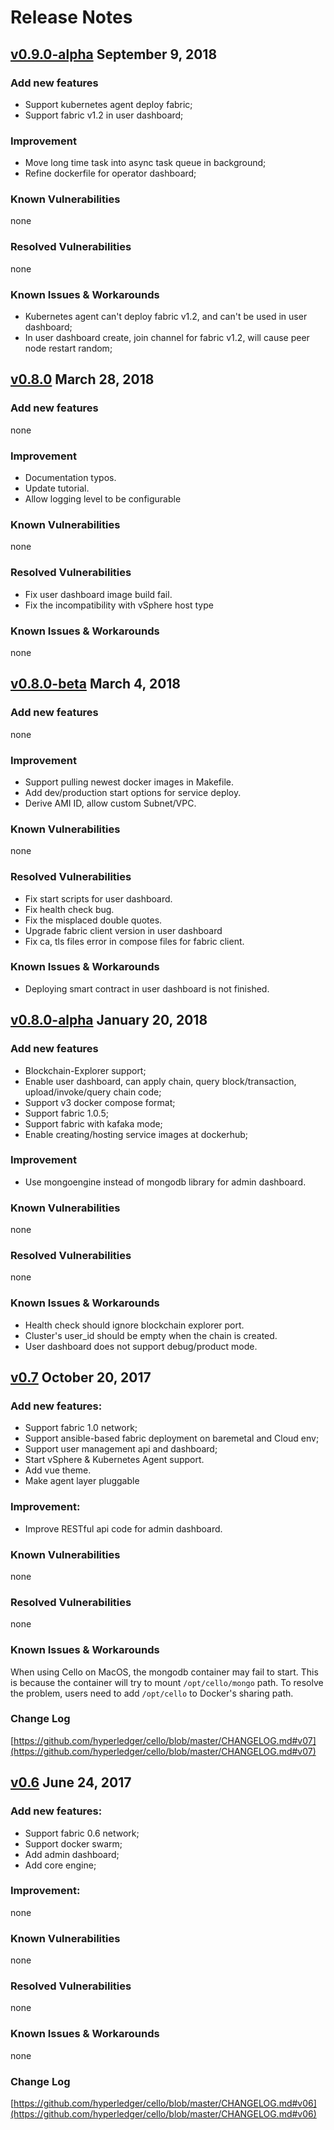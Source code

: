 # Release Notes

## [v0.9.0-alpha](https://github.com/hyperledger/cello/releases/tag/v0.9.0-alpha) September 9, 2018

### Add new features

* Support kubernetes agent deploy fabric;
* Support fabric v1.2 in user dashboard;

### Improvement

* Move long time task into async task queue in background;
* Refine dockerfile for operator dashboard;

### Known Vulnerabilities
none

### Resolved Vulnerabilities
none

### Known Issues & Workarounds

* Kubernetes agent can't deploy fabric v1.2, and can't be used in user dashboard;
* In user dashboard create, join channel for fabric v1.2, will cause peer node restart random;

## [v0.8.0](https://github.com/hyperledger/cello/releases/tag/v0.8.0) March 28, 2018

### Add new features

none

### Improvement

* Documentation typos.
* Update tutorial.
* Allow logging level to be configurable

### Known Vulnerabilities
none

### Resolved Vulnerabilities
* Fix user dashboard image build fail.
* Fix the incompatibility with vSphere host type

### Known Issues & Workarounds

none

## [v0.8.0-beta](https://github.com/hyperledger/cello/releases/tag/v0.8.0-beta) March 4, 2018

### Add new features

none

### Improvement

* Support pulling newest docker images in Makefile.
* Add dev/production start options for service deploy.
* Derive AMI ID, allow custom Subnet/VPC.

### Known Vulnerabilities
none

### Resolved Vulnerabilities
* Fix start scripts for user dashboard.
* Fix health check bug.
* Fix the misplaced double quotes.
* Upgrade fabric client version in user dashboard
* Fix ca, tls files error in compose files for fabric client.

### Known Issues & Workarounds

* Deploying smart contract in user dashboard is not finished.

## [v0.8.0-alpha](https://github.com/hyperledger/cello/releases/tag/v0.8.0-alpha) January 20, 2018

### Add new features

* Blockchain-Explorer support;
* Enable user dashboard, can apply chain, query block/transaction, upload/invoke/query chain code;
* Support v3 docker compose format;
* Support fabric 1.0.5;
* Support fabric with kafaka mode;
* Enable creating/hosting service images at dockerhub;

### Improvement

* Use mongoengine instead of mongodb library for admin dashboard.

### Known Vulnerabilities
none

### Resolved Vulnerabilities
none

### Known Issues & Workarounds

* Health check should ignore blockchain explorer port.
* Cluster's user_id should be empty when the chain is created.
* User dashboard does not support debug/product mode.

## [v0.7](https://github.com/hyperledger/cello/releases/tag/v0.7) October 20, 2017

### Add new features:

* Support fabric 1.0 network;
* Support ansible-based fabric deployment on baremetal and Cloud env;
* Support user management api and dashboard;
* Start vSphere & Kubernetes Agent support.
* Add vue theme.
* Make agent layer pluggable

### Improvement:

* Improve RESTful api code for admin dashboard.

### Known Vulnerabilities
none

### Resolved Vulnerabilities
none

### Known Issues & Workarounds
When using Cello on MacOS, the mongodb container may fail to start. This is
because the container will try to mount `/opt/cello/mongo` path. To resolve
the problem, users need to add `/opt/cello` to Docker's sharing path.

### Change Log
[https://github.com/hyperledger/cello/blob/master/CHANGELOG.md#v07](https://github.com/hyperledger/cello/blob/master/CHANGELOG.md#v07)

## [v0.6](https://github.com/hyperledger/cello/releases/tag/v0.6) June 24, 2017

### Add new features:

* Support fabric 0.6 network;
* Support docker swarm;
* Add admin dashboard;
* Add core engine;

### Improvement:

none

### Known Vulnerabilities
none

### Resolved Vulnerabilities
none

### Known Issues & Workarounds
none

### Change Log
[https://github.com/hyperledger/cello/blob/master/CHANGELOG.md#v06](https://github.com/hyperledger/cello/blob/master/CHANGELOG.md#v06)
